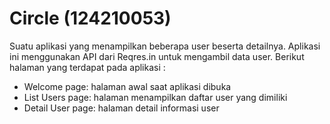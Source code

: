 # Circle (124210053) 

Suatu aplikasi yang menampilkan beberapa user beserta detailnya. Aplikasi ini menggunakan API dari Reqres.in untuk mengambil data user.
Berikut halaman yang terdapat pada aplikasi :
- Welcome page: halaman awal saat aplikasi dibuka
- List Users page: halaman menampilkan daftar user yang dimiliki
- Detail User page: halaman detail informasi user

